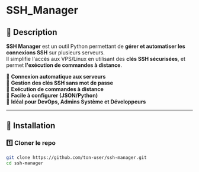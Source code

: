 # SSH_Manager

## 🚀 Description
**SSH Manager** est un outil Python permettant de **gérer et automatiser les connexions SSH** sur plusieurs serveurs.  
Il simplifie l'accès aux VPS/Linux en utilisant des **clés SSH sécurisées**, et permet **l'exécution de commandes à distance**.  

🔹 **Connexion automatique aux serveurs**  
🔹 **Gestion des clés SSH sans mot de passe**  
🔹 **Exécution de commandes à distance**  
🔹 **Facile à configurer (JSON/Python)**  
🔹 **Idéal pour DevOps, Admins Système et Développeurs**  

---

## 📌 Installation

### 1️⃣ **Cloner le repo**
```bash
git clone https://github.com/ton-user/ssh-manager.git
cd ssh-manager
